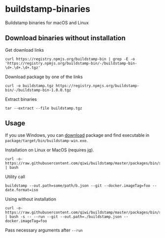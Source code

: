 # buildstamp-binaries
Buildstamp binaries for macOS and Linux

## Download binaries without installation
Get download links
```shell script
curl https://registry.npmjs.org/buildstamp-bin | grep -E -o 'https://registry.npmjs.org/buildstamp-bin/-/buildstamp-bin-\d+.\d+.\d+.tgz'
```
Download package by one of the links
```shell script
curl -o buildstamp.tgz https://registry.npmjs.org/buildstamp-bin/-/buildstamp-bin-1.0.0.tgz
```
Extract binaries
```shell script
tar --extract --file buildstamp.tgz
```

## Usage
If you use Windows, you can [download](#download-binaries-without-installation) package and find executable in `package/target/bin/buildstamp-win.exe`.

Installation on Linux or MacOS (requires [jq](https://github.com/stedolan/jq)).
```shell script
curl -o- https://raw.githubusercontent.com/qiwi/buildstamp/master/packages/bin/scripts/sh/install.sh | bash
```
Utility call
```shell script
buildstamp --out.path=some/path/b.json --git --docker.imageTag=foo --date.format=iso
```
Using without installation
```shell script
curl -o- https://raw.githubusercontent.com/qiwi/buildstamp/master/packages/bin/scripts/sh/install.sh | bash -s -- --run --git --out.path=./buildstamp.json --docker.imageTag=foo
```
Pass necessary arguments after `--run`
